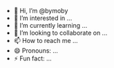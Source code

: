 - 👋 Hi, I’m @bymoby
- 👀 I’m interested in ...
- 🌱 I’m currently learning ...
- 💞️ I’m looking to collaborate on ...
- 📫 How to reach me ...
- 😄 Pronouns: ...
- ⚡ Fun fact: ...

<!---
bymoby/bymoby is a ✨ special ✨ repository because its `README.md` (this file) appears on your GitHub profile.
You can click the Preview link to take a look at your changes.
--->
